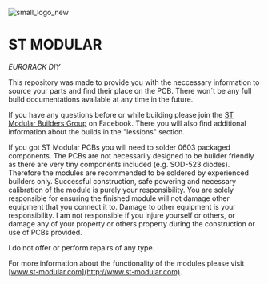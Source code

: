 ![small_logo_new](https://user-images.githubusercontent.com/34412229/41201244-60ad7274-6cb4-11e8-85d3-9a263471b193.jpg)
# ST MODULAR
_EURORACK DIY_

This repository was made to provide you with the neccessary information to source your parts and find their place on the PCB. There won´t be any full build documentations available at any time in the future. 

If you have any questions before or while building please join the [ST Modular Builders Group](https://www.facebook.com/groups/stmodular/) on Facebook. There you will also find additional information about the builds in the "lessions" section.

If you got ST Modular PCBs you will need to solder 0603 packaged components. The PCBs are not necessarily designed to be builder friendly as there are very tiny components included (e.g. SOD-523 diodes). Therefore the modules are recommended to be soldered by experienced builders only. Successful construction, safe powering and necessary calibration of the module is purely your responsibility. You are solely responsible for ensuring the finished module will not damage other equipment that you connect it to. Damage to other equipment is your responsibility. I am not responsible if you injure yourself or others, or damage any of your property or others property during the construction or use of PCBs provided.

I do not offer or perform repairs of any type.

For more information about the functionality of the modules please visit [www.st-modular.com](http://www.st-modular.com).
